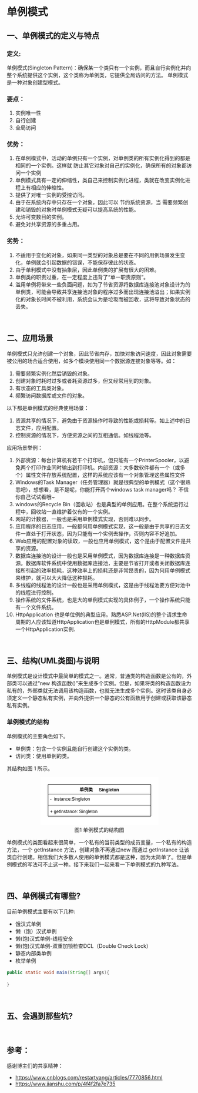 # 单例模式

## 一、单例模式的定义与特点 
### 定义:
​单例模式(Singleton Pattern)：确保某一个类只有一个实例，而且自行实例化并向整个系统提供这个实例，这个类称为单例类，它提供全局访问的方法。 单例模式是一种对象创建型模式。 

### 要点：
1. 实例唯一性
2. 自行创建
3. 全局访问

### 优势：
1. 在单例模式中，活动的单例只有一个实例，对单例类的所有实例化得到的都是相同的一个实例。这样就 防止其它对象对自己的实例化，确保所有的对象都访问一个实例 
2. 单例模式具有一定的伸缩性，类自己来控制实例化进程，类就在改变实例化进程上有相应的伸缩性。 
3. 提供了对唯一实例的受控访问。 
4. 由于在系统内存中只存在一个对象，因此可以 节约系统资源，当 需要频繁创建和销毁的对象时单例模式无疑可以提高系统的性能。 
5. 允许可变数目的实例。 
6. 避免对共享资源的多重占用。

### 劣势：
1. 不适用于变化的对象，如果同一类型的对象总是要在不同的用例场景发生变化，单例就会引起数据的错误，不能保存彼此的状态。 
2. 由于单利模式中没有抽象层，因此单例类的扩展有很大的困难。 
3. 单例类的职责过重，在一定程度上违背了“单一职责原则”。 
4. 滥用单例将带来一些负面问题，如为了节省资源将数据库连接池对象设计为的单例类，可能会导致共享连接池对象的程序过多而出现连接池溢出；如果实例化的对象长时间不被利用，系统会认为是垃圾而被回收，这将导致对象状态的丢失。 

<br>

## 二、应用场景
单例模式只允许创建一个对象，因此节省内存，加快对象访问速度，因此对象需要被公用的场合适合使用，如多个模块使用同一个数据源连接对象等等。如：  
1. 需要频繁实例化然后销毁的对象。    
2. 创建对象时耗时过多或者耗资源过多，但又经常用到的对象。    
3. 有状态的工具类对象。  
4. 频繁访问数据库或文件的对象。

以下都是单例模式的经典使用场景：    
1. 资源共享的情况下，避免由于资源操作时导致的性能或损耗等。如上述中的日志文件，应用配置。    
2. 控制资源的情况下，方便资源之间的互相通信。如线程池等。 

应用场景举例：  
1. 外部资源：每台计算机有若干个打印机，但只能有一个PrinterSpooler，以避免两个打印作业同时输出到打印机。内部资源：大多数软件都有一个（或多个）属性文件存放系统配置，这样的系统应该有一个对象管理这些属性文件  
2. Windows的Task Manager（任务管理器）就是很典型的单例模式（这个很熟悉吧），想想看，是不是呢，你能打开两个windows task manager吗？ 不信你自己试试看哦~  
3. windows的Recycle Bin（回收站）也是典型的单例应用。在整个系统运行过程中，回收站一直维护着仅有的一个实例。     
4. 网站的计数器，一般也是采用单例模式实现，否则难以同步。    
5. 应用程序的日志应用，一般都何用单例模式实现，这一般是由于共享的日志文件一直处于打开状态，因为只能有一个实例去操作，否则内容不好追加。 
6. Web应用的配置对象的读取，一般也应用单例模式，这个是由于配置文件是共享的资源。    
7. 数据库连接池的设计一般也是采用单例模式，因为数据库连接是一种数据库资源。数据库软件系统中使用数据库连接池，主要是节省打开或者关闭数据库连接所引起的效率损耗，这种效率上的损耗还是非常昂贵的，因为何用单例模式来维护，就可以大大降低这种损耗。     
8. 多线程的线程池的设计一般也是采用单例模式，这是由于线程池要方便对池中的线程进行控制。       
9. 操作系统的文件系统，也是大的单例模式实现的具体例子，一个操作系统只能有一个文件系统。     
10. HttpApplication 也是单位例的典型应用。熟悉ASP.Net(IIS)的整个请求生命周期的人应该知道HttpApplication也是单例模式，所有的HttpModule都共享一个HttpApplication实例.     

<br>

## 三、结构(UML类图)与说明
单例模式是设计模式中最简单的模式之一。通常，普通类的构造函数是公有的，外部类可以通过“new 构造函数()”来生成多个实例。但是，如果将类的构造函数设为私有的，外部类就无法调用该构造函数，也就无法生成多个实例。这时该类自身必须定义一个静态私有实例，并向外提供一个静态的公有函数用于创建或获取该静态私有实例。

### 单例模式的结构
单例模式的主要角色如下。
- 单例类：包含一个实例且能自行创建这个实例的类。
- 访问类：使用单例的类。

其结构如图 1 所示。

<center>
    <img src="./imgs/singleton.png">
    <div>图1 单例模式的结构图</div>
</center>

单例模式的类图看起来很简单，一个私有的当前类型的成员变量，一个私有的构造方法，一个 getInstance 方法，创建对象不再通过new 而通过 getInstance 让该类自行创建。相信我们大多数人使用的单例模式都是这种，因为太简单了。但是单例模式的写法可不止这一种。接下来我们一起来看一下单例模式的九种写法。

<br>

## 四、单例模式有哪些?
目前单例模式主要有以下几种:
- 饿汉式单例
- 懒（饱）汉式单例
- 懒(饱)汉式单例-线程安全
- 懒(饱)汉式单例-双重加锁检查DCL（Double Check Lock）
- 静态内部类单例
- 枚举单例

~~~java
public static void main(String[] args){
    
}
~~~

<br>

## 五、会遇到那些坑?

<br>


## 参考：
感谢博主们的共享精神：
- https://www.cnblogs.com/restartyang/articles/7770856.html
- https://www.jianshu.com/p/4f4f2fa7e735